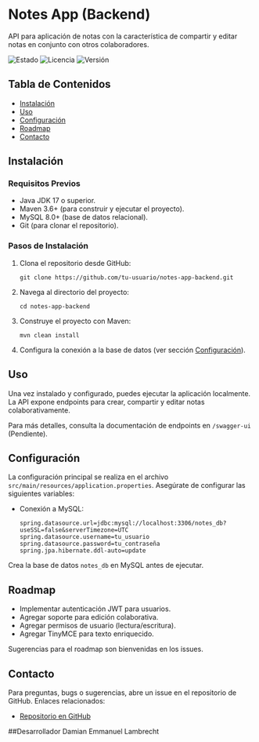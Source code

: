 # Notes App (Backend)

API para aplicación de notas con la característica de compartir y editar notas en conjunto con otros colaboradores.

![Estado](https://img.shields.io/badge/estado-en%20construcci%C3%B3n-yellow)
![Licencia](https://img.shields.io/badge/licencia-MIT-blue)
![Versión](https://img.shields.io/badge/versi%C3%B3n-1.0.0-green)

## Tabla de Contenidos

- [Instalación](#instalación)
- [Uso](#uso)
- [Configuración](#configuración)
- [Roadmap](#roadmap)
- [Contacto](#contacto)

## Instalación

### Requisitos Previos
- Java JDK 17 o superior.
- Maven 3.6+ (para construir y ejecutar el proyecto).
- MySQL 8.0+ (base de datos relacional).
- Git (para clonar el repositorio).

### Pasos de Instalación
1. Clona el repositorio desde GitHub:
   ```
   git clone https://github.com/tu-usuario/notes-app-backend.git
   ```
2. Navega al directorio del proyecto:
   ```
   cd notes-app-backend
   ```
3. Construye el proyecto con Maven:
   ```
   mvn clean install
   ```
4. Configura la conexión a la base de datos (ver sección [Configuración](#configuración)).

## Uso

Una vez instalado y configurado, puedes ejecutar la aplicación localmente. La API expone endpoints para crear, compartir y editar notas colaborativamente.

Para más detalles, consulta la documentación de endpoints en `/swagger-ui` (Pendiente).

## Configuración

La configuración principal se realiza en el archivo `src/main/resources/application.properties`. Asegúrate de configurar las siguientes variables:

- Conexión a MySQL:
  ```
  spring.datasource.url=jdbc:mysql://localhost:3306/notes_db?useSSL=false&serverTimezone=UTC
  spring.datasource.username=tu_usuario
  spring.datasource.password=tu_contraseña
  spring.jpa.hibernate.ddl-auto=update
  ```
Crea la base de datos `notes_db` en MySQL antes de ejecutar.


## Roadmap

- Implementar autenticación JWT para usuarios.
- Agregar soporte para edición colaborativa.
- Agregar permisos de usuario (lectura/escritura).
- Agregar TinyMCE para texto enriquecido.

Sugerencias para el roadmap son bienvenidas en los issues.

## Contacto

Para preguntas, bugs o sugerencias, abre un issue en el repositorio de GitHub. Enlaces relacionados:
- [Repositorio en GitHub](https://github.com/DamianL96/notes-back)

##Desarrollador
Damian Emmanuel Lambrecht
